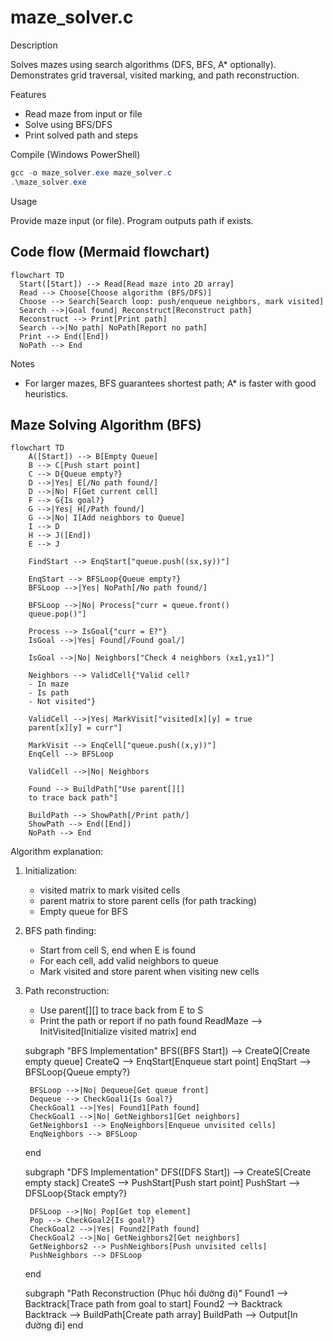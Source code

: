 # maze_solver.c

Description

Solves mazes using search algorithms (DFS, BFS, A* optionally). Demonstrates grid traversal, visited marking, and path reconstruction.

Features

- Read maze from input or file
- Solve using BFS/DFS
- Print solved path and steps

Compile (Windows PowerShell)

```powershell
gcc -o maze_solver.exe maze_solver.c
.\maze_solver.exe
```

Usage

Provide maze input (or file). Program outputs path if exists.

## Code flow (Mermaid flowchart)

```mermaid
flowchart TD
  Start([Start]) --> Read[Read maze into 2D array]
  Read --> Choose[Choose algorithm (BFS/DFS)]
  Choose --> Search[Search loop: push/enqueue neighbors, mark visited]
  Search -->|Goal found| Reconstruct[Reconstruct path]
  Reconstruct --> Print[Print path]
  Search -->|No path| NoPath[Report no path]
  Print --> End([End])
  NoPath --> End
```

Notes

- For larger mazes, BFS guarantees shortest path; A* is faster with good heuristics.

## Maze Solving Algorithm (BFS)

```mermaid
flowchart TD
    A([Start]) --> B[Empty Queue]
    B --> C[Push start point]
    C --> D{Queue empty?}
    D -->|Yes| E[/No path found/]
    D -->|No| F[Get current cell]
    F --> G{Is goal?}
    G -->|Yes| H[/Path found/]
    G -->|No| I[Add neighbors to Queue]
    I --> D
    H --> J([End])
    E --> J
    
    FindStart --> EnqStart["queue.push((sx,sy))"]
    
    EnqStart --> BFSLoop{Queue empty?}
    BFSLoop -->|Yes| NoPath[/No path found/]
    
    BFSLoop -->|No| Process["curr = queue.front()
    queue.pop()"]
    
    Process --> IsGoal{"curr = E?"}
    IsGoal -->|Yes| Found[/Found goal/]
    
    IsGoal -->|No| Neighbors["Check 4 neighbors (x±1,y±1)"]
    
    Neighbors --> ValidCell{"Valid cell?
    - In maze
    - Is path
    - Not visited"}
    
    ValidCell -->|Yes| MarkVisit["visited[x][y] = true
    parent[x][y] = curr"]
    
    MarkVisit --> EnqCell["queue.push((x,y))"]
    EnqCell --> BFSLoop
    
    ValidCell -->|No| Neighbors
    
    Found --> BuildPath["Use parent[][]
    to trace back path"]
    
    BuildPath --> ShowPath[/Print path/]
    ShowPath --> End([End])
    NoPath --> End
```

Algorithm explanation:
1. Initialization:
   - visited matrix to mark visited cells
   - parent matrix to store parent cells (for path tracking)
   - Empty queue for BFS
2. BFS path finding:
   - Start from cell S, end when E is found
   - For each cell, add valid neighbors to queue
   - Mark visited and store parent when visiting new cells
3. Path reconstruction:
   - Use parent[][] to trace back from E to S
   - Print the path or report if no path found
        ReadMaze --> InitVisited[Initialize visited matrix]
    end

    subgraph "BFS Implementation"
        BFS([BFS Start]) --> CreateQ[Create empty queue]
        CreateQ --> EnqStart[Enqueue start point]
        EnqStart --> BFSLoop{Queue empty?}
        
        BFSLoop -->|No| Dequeue[Get queue front]
        Dequeue --> CheckGoal1{Is Goal?}
        CheckGoal1 -->|Yes| Found1[Path found]
        CheckGoal1 -->|No| GetNeighbors1[Get neighbors]
        GetNeighbors1 --> EnqNeighbors[Enqueue unvisited cells]
        EnqNeighbors --> BFSLoop
    end

    subgraph "DFS Implementation"
        DFS([DFS Start]) --> CreateS[Create empty stack]
        CreateS --> PushStart[Push start point]
        PushStart --> DFSLoop{Stack empty?}
        
        DFSLoop -->|No| Pop[Get top element]
        Pop --> CheckGoal2{Is goal?}
        CheckGoal2 -->|Yes| Found2[Path found]
        CheckGoal2 -->|No| GetNeighbors2[Get neighbors]
        GetNeighbors2 --> PushNeighbors[Push unvisited cells]
        PushNeighbors --> DFSLoop
    end

    subgraph "Path Reconstruction (Phục hồi đường đi)"
        Found1 --> Backtrack[Trace path from goal to start]
        Found2 --> Backtrack
        Backtrack --> BuildPath[Create path array]
        BuildPath --> Output[In đường đi]
    end
```
